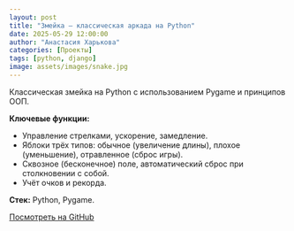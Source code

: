 ```yaml
---
layout: post
title: "Змейка — классическая аркада на Python"
date: 2025-05-29 12:00:00
author: "Анастасия Харькова"
categories: [Проекты]
tags: [python, django]
image: assets/images/snake.jpg
---
```


Классическая змейка на Python с использованием Pygame и принципов ООП.

**Ключевые функции:**
- Управление стрелками, ускорение, замедление.
- Яблоки трёх типов: обычное (увеличение длины), плохое (уменьшение), отравленное (сброс игры).
- Сквозное (бесконечное) поле, автоматический сброс при столкновении с собой.
- Учёт очков и рекорда.

**Стек:** Python, Pygame.


[Посмотреть на GitHub](https://github.com/AVKharkova/the_snake)
